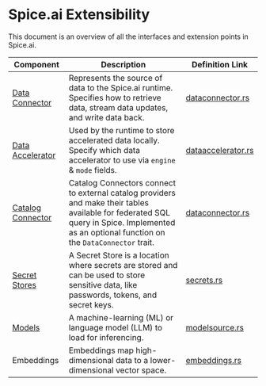 # Spice.ai Extensibility

This document is an overview of all the interfaces and extension points in Spice.ai.

| Component           | Description                                                                                                                                                                                  | Definition Link                                            |
| ------------------- | -------------------------------------------------------------------------------------------------------------------------------------------------------------------------------------------- | ---------------------------------------------------------- |
| [Data Connector]    | Represents the source of data to the Spice.ai runtime. Specifies how to retrieve data, stream data updates, and write data back.                                                             | [dataconnector.rs](../crates/runtime/src/dataconnector.rs) |
| [Data Accelerator]  | Used by the runtime to store accelerated data locally. Specify which data accelerator to use via `engine` & `mode` fields.                                                                   | [dataaccelerator.rs](../crates/runtime/src/databackend.rs) |
| [Catalog Connector] | Catalog Connectors connect to external catalog providers and make their tables available for federated SQL query in Spice. Implemented as an optional function on the `DataConnector` trait. | [dataconnector.rs](../crates/runtime/src/dataconnector.rs) |
| [Secret Stores]     | A Secret Store is a location where secrets are stored and can be used to store sensitive data, like passwords, tokens, and secret keys.                                                      | [secrets.rs](../crates/runtime/src/secrets.rs)             |
| [Models]            | A machine-learning (ML) or language model (LLM) to load for inferencing.                                                                                                                     | [modelsource.rs](../crates/model_components/src/model.rs)  |
| Embeddings          | Embeddings map high-dimensional data to a lower-dimensional vector space.                                                                                                                    | [embeddings.rs](../crates/llms/src/embeddings/mod.rs)      |

[Data Connector]: https://spiceai.org/docs/components/data-connectors
[Data Accelerator]: https://spiceai.org/docs/components/data-accelerators
[Catalog Connector]: https://spiceai.org/docs/components/catalogs
[Secret Stores]: https://spiceai.org/docs/components/secret-stores
[Models]: https://spiceai.org/docs/components/models
